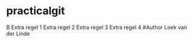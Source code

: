 # practicalgit
B
Extra regel 1
Extra regel 2
Extra regel 3
Extra regel 4
#Author
Loek van der Linde

